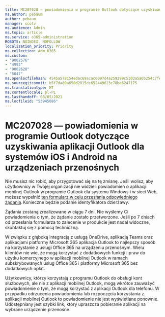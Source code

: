 ```yaml
---
title: MC207028 — powiadomienia w programie Outlook dotyczące uzyskiwania aplikacji Outlook dla systemów iOS i Android na urządzeniach przenośnych
ms.author: pebaum
author: pebaum
manager: scotv
ms.audience: Admin
ms.topic: article
ms.service: o365-administration
ROBOTS: NOINDEX, NOFOLLOW
localization_priority: Priority
ms.collection: Adm_O365
ms.custom:
- "9002576"
- "4992"
- "9002628"
- "5047"
ms.openlocfilehash: 4545a578154edac69acac6097d4a259299c5303a5a0b254c7fe0c57869b7bcab
ms.sourcegitcommit: b5f7da89a650d2915dc652449623c78be6247175
ms.translationtype: MT
ms.contentlocale: pl-PL
ms.lasthandoff: 08/05/2021
ms.locfileid: "53945086"
---
```

# <a name="mc207028---notifications-in-outlook-to-obtain-outlook-for-ios-and-android-on-mobile-devices"></a>MC207028 — powiadomienia w programie Outlook dotyczące uzyskiwania aplikacji Outlook dla systemów iOS i Android na urządzeniach przenośnych

Nie musisz nic robić, aby przygotować się na tę zmianę. Jeśli wolisz, aby użytkownicy w Twojej organizacji nie widzieli powiadomień o aplikacji mobilnej Outlook w programie Outlook dla systemu Windows i w sieci Web, możesz wypełnić [ten formularz w celu przesłania odpowiedniego żądania](https://aka.ms/MC207028). Konieczne będzie podanie identyfikatora dzierżawy. 

Żądania zostaną zrealizowane w ciągu 7 dni. Nie wyślemy Ci powiadomienia o tym, że żądanie zostało przetworzone. Jeśli po 7 dniach od przesłania formularza to zalecenie w produkcie jest nadal widoczne, skontaktuj się z pomocą techniczną.

W związku z głęboką integracją z usługą OneDrive, aplikacją Teams oraz aplikacjami platformy Microsoft 365 aplikacja Outlook to najlepszy sposób na korzystanie z usługi Office 365 na urządzeniu przenośnym. Wielu klientów nie wie, że mogą korzystać z dodatkowych funkcji i praw do użytku komercyjnego w aplikacji mobilnej Outlook w ramach subskrybowanych usług Office 365 i platformy Microsoft 365 bez dodatkowych opłat.

Użytkownicy, którzy korzystają z programu Outlook do obsługi kont służbowych, ale nie z aplikacji mobilnej Outlook, mogą wkrótce zauważyć powiadomienie o tym, że mogą korzystać z aplikacji Outlook dla telefonu. W przypadku odrzucenia powiadomienia lub rozpoczęcia korzystania z aplikacji mobilnej Outlook to powiadomienie nie jest wyświetlane ponownie. Udostępniany jest szybki link, który upraszcza pobieranie aplikacji na wybrane urządzenie przenośne.
